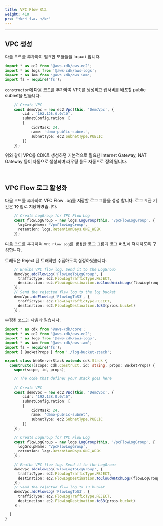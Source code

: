```yaml
---
title: VPC Flow 로그
weight: 410
pre: "<b>4-4.a. </b>"
---
```

***

## VPC 생성 

다음 코드를 추가하여 필요한 모듈들을 import 합니다.

```typescript
import * as ec2 from '@aws-cdk/aws-ec2';
import * as logs from '@aws-cdk/aws-logs';
import * as iam from '@aws-cdk/aws-iam';
import fs = require('fs');
```

`constructor`에 다음 코드를 추가하여 VPC를 생성하고 웹서버를 배포할 public subnet을 만듭니다.

```typescript
    // Create VPC
    const demoVpc = new ec2.Vpc(this, 'DemoVpc', {
        cidr: "192.168.0.0/16",
        subnetConfiguration: [
        {
            cidrMask: 24,
            name: 'demo-public-subnet',
            subnetType: ec2.SubnetType.PUBLIC
        }]
    });
```

위와 같이 VPC를 CDK로 생성하면 기본적으로 필요한 Internet Gateway, NAT Gateway 등이 자동으로 생성되며 라우팅 룰도 자동으로 정의 됩니다.

&nbsp;

## VPC Flow 로그 활성화

다음 코드를 추가하여 VPC Flow Log를 저장할 로그 그룹을 생성 합니다. 로그 보관 기간은 1주일로 지정하였습니다.

```typescript
    // Create LogGroup for VPC Flow Log
    const flowLogGroup = new logs.LogGroup(this, 'VpcFlowLogGroup', {
      logGroupName: 'VpcFlowLogGroup',
      retention: logs.RetentionDays.ONE_WEEK
    });
```

다음 코드를 추가하여 `VPC Flow Log`를 생성한 로그 그룹과 로그 버킷에 적재하도록 구성합니다.

트래픽은 Reject 된 트래픽만 수집하도록 설정하였습니다.

```typescript
    // Enalbe VPC flow log. Send it to the LogGroup
    demoVpc.addFlowLog('FlowLogToLogGroup', {
      trafficType: ec2.FlowLogTrafficType.REJECT,
      destination: ec2.FlowLogDestination.toCloudWatchLogs(flowLogGroup)
    });
    // Send the rejected flow log to the log bucket
    demoVpc.addFlowLog('FlowLogToS3', {
      trafficType: ec2.FlowLogTrafficType.REJECT,
      destination: ec2.FlowLogDestination.toS3(props.bucket)
    });
```

수정된 코드는 다음과 같습니다.
```typescript
import * as cdk from '@aws-cdk/core';
import * as ec2 from '@aws-cdk/aws-ec2';
import * as logs from '@aws-cdk/aws-logs';
import * as iam from '@aws-cdk/aws-iam';
import fs = require('fs');
import { BucketProps } from './log-bucket-stack';

export class WebServerStack extends cdk.Stack {
  constructor(scope: cdk.Construct, id: string, props: BucketProps) {
    super(scope, id, props);

    // The code that defines your stack goes here
    
    // Create VPC
    const demoVpc = new ec2.Vpc(this, 'DemoVpc', {
        cidr: "192.168.0.0/16",
        subnetConfiguration: [
        {
            cidrMask: 24,
            name: 'demo-public-subnet',
            subnetType: ec2.SubnetType.PUBLIC
        }]
    });
    
    // Create LogGroup for VPC Flow Log
    const flowLogGroup = new logs.LogGroup(this, 'VpcFlowLogGroup', {
      logGroupName: 'VpcFlowLogGroup',
      retention: logs.RetentionDays.ONE_WEEK
    });
    
    // Enalbe VPC flow log. Send it to the LogGroup
    demoVpc.addFlowLog('FlowLogToLogGroup', {
      trafficType: ec2.FlowLogTrafficType.REJECT,
      destination: ec2.FlowLogDestination.toCloudWatchLogs(flowLogGroup)
    });
    // Send the rejected flow log to s3 bucket
    demoVpc.addFlowLog('FlowLogToS3', {
      trafficType: ec2.FlowLogTrafficType.REJECT,
      destination: ec2.FlowLogDestination.toS3(props.bucket)
    });

  }
}